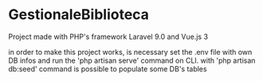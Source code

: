 # GestionaleBiblioteca

Project made with PHP's framework Laravel 9.0 and Vue.js 3

in order to make this project works, is necessary set the .env file with own DB infos and run the 'php artisan serve' command on CLI.
with 'php artisan db:seed' command is possible to populate some DB's tables
